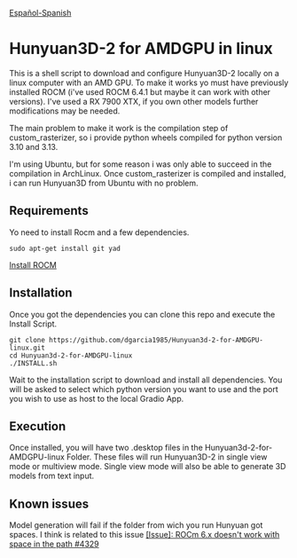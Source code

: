 [Español-Spanish](README-ES.md)
# Hunyuan3D-2 for AMDGPU in linux
This is a shell script to download and configure Hunyuan3D-2 locally on a linux computer with an AMD GPU.
To make it works yo must have previously installed ROCM (i've used ROCM 6.4.1 but maybe it can work with other versions). I've used a RX 7900 XTX, if you own other models further modifications may be needed.

The main problem to make it work is the compilation step of custom_rasterizer, so i provide python wheels compiled for python version 3.10 and 3.13.

I'm using Ubuntu, but for some reason i was only able to succeed in the compilation in ArchLinux. Once custom_rasterizer is compiled and installed, i can run Hunyuan3D from Ubuntu with no problem.

## Requirements

Yo need to install Rocm and a few dependencies.
```
sudo apt-get install git yad
```

[Install ROCM](https://rocm.docs.amd.com/projects/install-on-linux/en/latest/install/quick-start.html)

## Installation
Once you got the dependencies you can clone this repo and execute the Install Script.
```
git clone https://github.com/dgarcia1985/Hunyuan3d-2-for-AMDGPU-linux.git
cd Hunyuan3d-2-for-AMDGPU-linux
./INSTALL.sh
```

Wait to the installation script to download and install all dependencies.
You will be asked to select which python version you want to use and the port you wish to use as host to the local Gradio App.

## Execution
Once installed, you will have two .desktop files in the Hunyuan3d-2-for-AMDGPU-linux Folder.
These files will run Hunyuan3D-2 in single view mode or multiview mode. Single view mode will also be able to generate 3D models from text input.
## Known issues
Model generation will fail if the folder from wich you run Hunyuan got spaces.
I think is related to this issue [[Issue]: ROCm 6.x doesn't work with space in the path #4329
](https://github.com/ROCm/ROCm/issues/4329)
